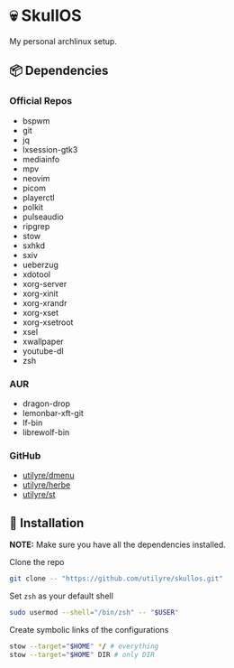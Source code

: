 # 💀 SkullOS

My personal archlinux setup.

## 📦 Dependencies

### Official Repos

- bspwm
- git
- jq
- lxsession-gtk3
- mediainfo
- mpv
- neovim
- picom
- playerctl
- polkit
- pulseaudio
- ripgrep
- stow
- sxhkd
- sxiv
- ueberzug
- xdotool
- xorg-server
- xorg-xinit
- xorg-xrandr
- xorg-xset
- xorg-xsetroot
- xsel
- xwallpaper
- youtube-dl
- zsh

### AUR

- dragon-drop
- lemonbar-xft-git
- lf-bin
- librewolf-bin

### GitHub

- [utilyre/dmenu](https://github.com/utilyre/dmenu)
- [utilyre/herbe](https://github.com/utilyre/herbe)
- [utilyre/st](https://github.com/utilyre/st)

## 🚦 Installation

**NOTE:** Make sure you have all the dependencies installed.

Clone the repo

```bash
git clone -- "https://github.com/utilyre/skullos.git"
```

Set `zsh` as your default shell

```bash
sudo usermod --shell="/bin/zsh" -- "$USER"
```

Create symbolic links of the configurations

```bash
stow --target="$HOME" */ # everything
stow --target="$HOME" DIR # only DIR
```
